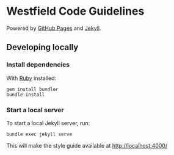 # Westfield Code Guidelines

Powered by [GitHub Pages](https://pages.github.com/) and [Jekyll](http://jekyllrb.com/).

## Developing locally

### Install dependencies

With [Ruby](http://ruby-lang.org) installed:

    gem install bundler
    bundle install

### Start a local server

To start a local Jekyll server, run:

    bundle exec jekyll serve

This will make the style guide available at [http://localhost:4000/](http://localhost:4000/)
